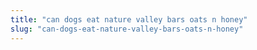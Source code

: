```yaml
---
title: "can dogs eat nature valley bars oats n honey"
slug: "can-dogs-eat-nature-valley-bars-oats-n-honey"
---
```



